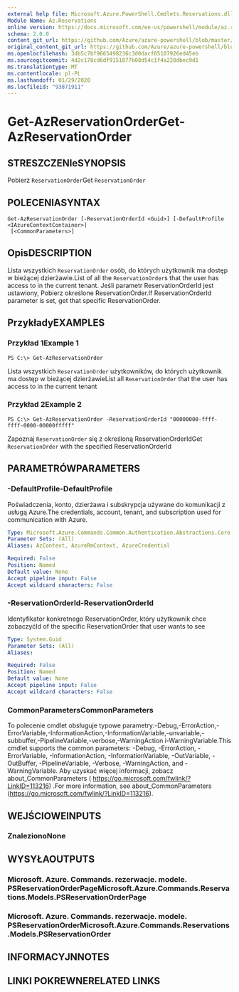 ```yaml
---
external help file: Microsoft.Azure.PowerShell.Cmdlets.Reservations.dll-Help.xml
Module Name: Az.Reservations
online version: https://docs.microsoft.com/en-us/powershell/module/az.reservations/get-azreservationorder
schema: 2.0.0
content_git_url: https://github.com/Azure/azure-powershell/blob/master/src/Reservations/Reservations/help/Get-AzReservationOrder.md
original_content_git_url: https://github.com/Azure/azure-powershell/blob/master/src/Reservations/Reservations/help/Get-AzReservationOrder.md
ms.openlocfilehash: 3db5c7bf9665498236c3d0dacf05107926ed45eb
ms.sourcegitcommit: 4d2c178cd6df9151877b08d54c1f4a228dbec9d1
ms.translationtype: MT
ms.contentlocale: pl-PL
ms.lasthandoff: 01/29/2020
ms.locfileid: "93871911"
---
```

# <span data-ttu-id="1d0e9-101">Get-AzReservationOrder</span><span class="sxs-lookup"><span data-stu-id="1d0e9-101">Get-AzReservationOrder</span></span>

## <span data-ttu-id="1d0e9-102">STRESZCZENIe</span><span class="sxs-lookup"><span data-stu-id="1d0e9-102">SYNOPSIS</span></span>
<span data-ttu-id="1d0e9-103">Pobierz `ReservationOrder`</span><span class="sxs-lookup"><span data-stu-id="1d0e9-103">Get `ReservationOrder`</span></span>

## <span data-ttu-id="1d0e9-104">POLECENIA</span><span class="sxs-lookup"><span data-stu-id="1d0e9-104">SYNTAX</span></span>

```
Get-AzReservationOrder [-ReservationOrderId <Guid>] [-DefaultProfile <IAzureContextContainer>]
 [<CommonParameters>]
```

## <span data-ttu-id="1d0e9-105">Opis</span><span class="sxs-lookup"><span data-stu-id="1d0e9-105">DESCRIPTION</span></span>
<span data-ttu-id="1d0e9-106">Lista wszystkich `ReservationOrder` osób, do których użytkownik ma dostęp w bieżącej dzierżawie.</span><span class="sxs-lookup"><span data-stu-id="1d0e9-106">List of all the `ReservationOrder`s that the user has access to in the current tenant.</span></span> <span data-ttu-id="1d0e9-107">Jeśli parametr ReservationOrderId jest ustawiony, Pobierz określone ReservationOrder.</span><span class="sxs-lookup"><span data-stu-id="1d0e9-107">If ReservationOrderId parameter is set, get that specific ReservationOrder.</span></span>

## <span data-ttu-id="1d0e9-108">Przykłady</span><span class="sxs-lookup"><span data-stu-id="1d0e9-108">EXAMPLES</span></span>

### <span data-ttu-id="1d0e9-109">Przykład 1</span><span class="sxs-lookup"><span data-stu-id="1d0e9-109">Example 1</span></span>
```
PS C:\> Get-AzReservationOrder
```

<span data-ttu-id="1d0e9-110">Lista wszystkich `ReservationOrder` użytkowników, do których użytkownik ma dostęp w bieżącej dzierżawie</span><span class="sxs-lookup"><span data-stu-id="1d0e9-110">List all `ReservationOrder` that the user has access to in the current tenant</span></span>

### <span data-ttu-id="1d0e9-111">Przykład 2</span><span class="sxs-lookup"><span data-stu-id="1d0e9-111">Example 2</span></span>
```
PS C:\> Get-AzReservationOrder -ReservationOrderId "00000000-ffff-ffff-0000-00000fffff"
```

<span data-ttu-id="1d0e9-112">Zapoznaj `ReservationOrder` się z określoną ReservationOrderId</span><span class="sxs-lookup"><span data-stu-id="1d0e9-112">Get `ReservationOrder` with the specified ReservationOrderId</span></span>

## <span data-ttu-id="1d0e9-113">PARAMETRÓW</span><span class="sxs-lookup"><span data-stu-id="1d0e9-113">PARAMETERS</span></span>

### <span data-ttu-id="1d0e9-114">-DefaultProfile</span><span class="sxs-lookup"><span data-stu-id="1d0e9-114">-DefaultProfile</span></span>
<span data-ttu-id="1d0e9-115">Poświadczenia, konto, dzierżawa i subskrypcja używane do komunikacji z usługą Azure.</span><span class="sxs-lookup"><span data-stu-id="1d0e9-115">The credentials, account, tenant, and subscription used for communication with Azure.</span></span>

```yaml
Type: Microsoft.Azure.Commands.Common.Authentication.Abstractions.Core.IAzureContextContainer
Parameter Sets: (All)
Aliases: AzContext, AzureRmContext, AzureCredential

Required: False
Position: Named
Default value: None
Accept pipeline input: False
Accept wildcard characters: False
```

### <span data-ttu-id="1d0e9-116">-ReservationOrderId</span><span class="sxs-lookup"><span data-stu-id="1d0e9-116">-ReservationOrderId</span></span>
<span data-ttu-id="1d0e9-117">Identyfikator konkretnego ReservationOrder, który użytkownik chce zobaczyć</span><span class="sxs-lookup"><span data-stu-id="1d0e9-117">Id of the specific ReservationOrder that user wants to see</span></span>

```yaml
Type: System.Guid
Parameter Sets: (All)
Aliases:

Required: False
Position: Named
Default value: None
Accept pipeline input: False
Accept wildcard characters: False
```

### <span data-ttu-id="1d0e9-118">CommonParameters</span><span class="sxs-lookup"><span data-stu-id="1d0e9-118">CommonParameters</span></span>
<span data-ttu-id="1d0e9-119">To polecenie cmdlet obsługuje typowe parametry:-Debug,-ErrorAction,-ErrorVariable,-InformationAction,-InformationVariable,-unvariable,-subbuffer,-PipelineVariable,-verbose,-WarningAction i-WarningVariable.</span><span class="sxs-lookup"><span data-stu-id="1d0e9-119">This cmdlet supports the common parameters: -Debug, -ErrorAction, -ErrorVariable, -InformationAction, -InformationVariable, -OutVariable, -OutBuffer, -PipelineVariable, -Verbose, -WarningAction, and -WarningVariable.</span></span> <span data-ttu-id="1d0e9-120">Aby uzyskać więcej informacji, zobacz about_CommonParameters ( https://go.microsoft.com/fwlink/?LinkID=113216) .</span><span class="sxs-lookup"><span data-stu-id="1d0e9-120">For more information, see about_CommonParameters (https://go.microsoft.com/fwlink/?LinkID=113216).</span></span>

## <span data-ttu-id="1d0e9-121">WEJŚCIOWE</span><span class="sxs-lookup"><span data-stu-id="1d0e9-121">INPUTS</span></span>

### <span data-ttu-id="1d0e9-122">Znaleziono</span><span class="sxs-lookup"><span data-stu-id="1d0e9-122">None</span></span>

## <span data-ttu-id="1d0e9-123">WYSYŁA</span><span class="sxs-lookup"><span data-stu-id="1d0e9-123">OUTPUTS</span></span>

### <span data-ttu-id="1d0e9-124">Microsoft. Azure. Commands. rezerwacje. modele. PSReservationOrderPage</span><span class="sxs-lookup"><span data-stu-id="1d0e9-124">Microsoft.Azure.Commands.Reservations.Models.PSReservationOrderPage</span></span>

### <span data-ttu-id="1d0e9-125">Microsoft. Azure. Commands. rezerwacje. modele. PSReservationOrder</span><span class="sxs-lookup"><span data-stu-id="1d0e9-125">Microsoft.Azure.Commands.Reservations.Models.PSReservationOrder</span></span>

## <span data-ttu-id="1d0e9-126">INFORMACYJN</span><span class="sxs-lookup"><span data-stu-id="1d0e9-126">NOTES</span></span>

## <span data-ttu-id="1d0e9-127">LINKI POKREWNE</span><span class="sxs-lookup"><span data-stu-id="1d0e9-127">RELATED LINKS</span></span>
